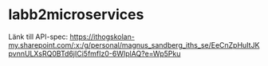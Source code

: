 # labb2microservices

Länk till API-spec:
https://ithogskolan-my.sharepoint.com/:x:/g/personal/magnus_sandberg_iths_se/EeCnZpHuItJKpvnnULXsRQ0BTd6jICi5fmfIz0-6WIplAQ?e=Wp5Pku
